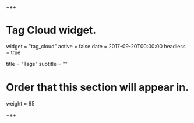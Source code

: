 +++
# Tag Cloud widget.
widget = "tag_cloud"
active = false
date = 2017-09-20T00:00:00
headless = true

title = "Tags"
subtitle = ""

# Order that this section will appear in.
weight = 65

+++
